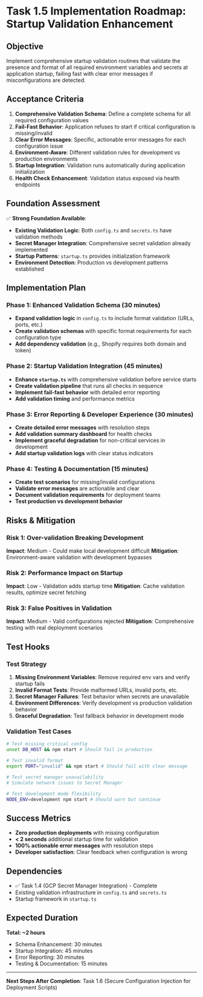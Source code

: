 # Task 1.5 Implementation Roadmap: Startup Validation Enhancement

## Objective
Implement comprehensive startup validation routines that validate the presence and format of all required environment variables and secrets at application startup, failing fast with clear error messages if misconfigurations are detected.

## Acceptance Criteria
1. **Comprehensive Validation Schema**: Define a complete schema for all required configuration values
2. **Fail-Fast Behavior**: Application refuses to start if critical configuration is missing/invalid
3. **Clear Error Messages**: Specific, actionable error messages for each configuration issue
4. **Environment-Aware**: Different validation rules for development vs production environments
5. **Startup Integration**: Validation runs automatically during application initialization
6. **Health Check Enhancement**: Validation status exposed via health endpoints

## Foundation Assessment
✅ **Strong Foundation Available**:
- **Existing Validation Logic**: Both `config.ts` and `secrets.ts` have validation methods
- **Secret Manager Integration**: Comprehensive secret validation already implemented
- **Startup Patterns**: `startup.ts` provides initialization framework
- **Environment Detection**: Production vs development patterns established

## Implementation Plan

### Phase 1: Enhanced Validation Schema (30 minutes)
- **Expand validation logic** in `config.ts` to include format validation (URLs, ports, etc.)
- **Create validation schemas** with specific format requirements for each configuration type
- **Add dependency validation** (e.g., Shopify requires both domain and token)

### Phase 2: Startup Validation Integration (45 minutes)
- **Enhance `startup.ts`** with comprehensive validation before service starts
- **Create validation pipeline** that runs all checks in sequence
- **Implement fail-fast behavior** with detailed error reporting
- **Add validation timing** and performance metrics

### Phase 3: Error Reporting & Developer Experience (30 minutes)
- **Create detailed error messages** with resolution steps
- **Add validation summary dashboard** for health checks
- **Implement graceful degradation** for non-critical services in development
- **Add startup validation logs** with clear status indicators

### Phase 4: Testing & Documentation (15 minutes)
- **Create test scenarios** for missing/invalid configurations
- **Validate error messages** are actionable and clear
- **Document validation requirements** for deployment teams
- **Test production vs development behavior**

## Risks & Mitigation

### Risk 1: Over-validation Breaking Development
**Impact**: Medium - Could make local development difficult
**Mitigation**: Environment-aware validation with development bypasses

### Risk 2: Performance Impact on Startup
**Impact**: Low - Validation adds startup time
**Mitigation**: Cache validation results, optimize secret fetching

### Risk 3: False Positives in Validation
**Impact**: Medium - Valid configurations rejected
**Mitigation**: Comprehensive testing with real deployment scenarios

## Test Hooks

### Test Strategy
1. **Missing Environment Variables**: Remove required env vars and verify startup fails
2. **Invalid Format Tests**: Provide malformed URLs, invalid ports, etc.
3. **Secret Manager Failures**: Test behavior when secrets are unavailable
4. **Environment Differences**: Verify development vs production validation behavior
5. **Graceful Degradation**: Test fallback behavior in development mode

### Validation Test Cases
```bash
# Test missing critical config
unset DB_HOST && npm start # Should fail in production

# Test invalid format
export PORT="invalid" && npm start # Should fail with clear message

# Test secret manager unavailability
# Simulate network issues to Secret Manager

# Test development mode flexibility
NODE_ENV=development npm start # Should warn but continue
```

## Success Metrics
- **Zero production deployments** with missing configuration
- **< 2 seconds** additional startup time for validation
- **100% actionable error messages** with resolution steps
- **Developer satisfaction**: Clear feedback when configuration is wrong

## Dependencies
- ✅ Task 1.4 (GCP Secret Manager Integration) - Complete
- Existing validation infrastructure in `config.ts` and `secrets.ts`
- Startup framework in `startup.ts`

## Expected Duration
**Total: ~2 hours**
- Schema Enhancement: 30 minutes
- Startup Integration: 45 minutes  
- Error Reporting: 30 minutes
- Testing & Documentation: 15 minutes

---
**Next Steps After Completion**: Task 1.6 (Secure Configuration Injection for Deployment Scripts)